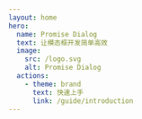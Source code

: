 ```yaml
---
layout: home
hero:
  name: Promise Dialog
  text: 让模态框开发简单高效
  image:
    src: /logo.svg
    alt: Promise Dialog
  actions:
    - theme: brand
      text: 快速上手
      link: /guide/introduction
---
```



<script setup>
  import Home from '../src/views/Home.vue'

</script>